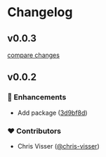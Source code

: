 # Changelog


## v0.0.3

[compare changes](https://github.com/chris-visser/convex-nuxt/compare/v0.0.2...v0.0.3)

## v0.0.2


### 🚀 Enhancements

- Add package ([3d9bf8d](https://github.com/cvisser/convex-nuxt/commit/3d9bf8d))

### ❤️ Contributors

- Chris Visser ([@chris-visser](https://github.com/chris-visser))

